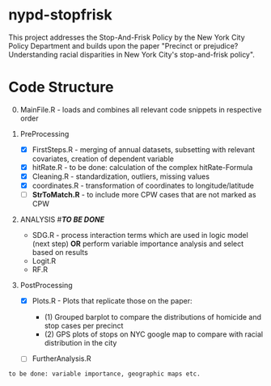 # nypd-stopfrisk
This project addresses the Stop-And-Frisk Policy by the New York City Policy Department and builds upon the paper "Precinct or prejudice? Understanding racial disparities in New York City's stop-and-frisk policy".

# Code Structure
0) MainFile.R - loads and combines all relevant code snippets in respective order

  1) PreProcessing
      - [x] FirstSteps.R - merging of annual datasets, subsetting with relevant covariates, creation of dependent variable
      - [x] hitRate.R - to be done: calculation of the complex hitRate-Formula
      - [x] Cleaning.R - standardization, outliers, missing values
      - [x] coordinates.R - transformation of coordinates to longitude/latitude
      - [ ] **StrToMatch.R** - to include more CPW cases that are not marked as CPW 
      
  2) ANALYSIS  #**_TO BE DONE_**
      - SDG.R - process interaction terms which are used in logic model (next step)  **OR**  perform variable importance analysis and select based on results
      - Logit.R
      - RF.R 
   
  3) PostProcessing
      - [x] Plots.R - Plots that replicate those on the paper:
        - (1) Grouped barplot to compare the distributions of homicide and stop cases per precinct
        - (2) GPS plots of stops on NYC google map to compare with racial distribution in the city
      - [ ] FurtherAnalysis.R
      
      
    to be done: variable importance, geographic maps etc.
